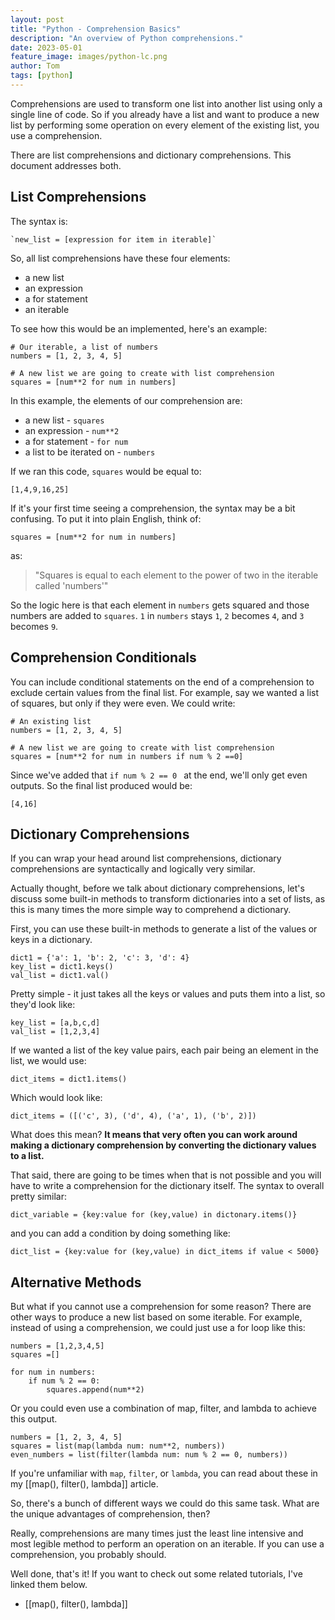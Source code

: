```yaml
---
layout: post
title: "Python - Comprehension Basics"
description: "An overview of Python comprehensions."
date: 2023-05-01
feature_image: images/python-lc.png
author: Tom
tags: [python]
---
```


Comprehensions are used to transform one list into another list using only a single line of code. So if you already have a list and want to produce a new list by performing some operation on every element of the existing list, you use a comprehension.

<!--more-->

There are list comprehensions and dictionary comprehensions. This document addresses both.

## List Comprehensions

The syntax is:

```
`new_list = [expression for item in iterable]`
```

So, all list comprehensions have these four elements:

- a new list
- an expression 
- a for statement 
- an iterable 

To see how this would be an implemented, here's an example:

```
# Our iterable, a list of numbers
numbers = [1, 2, 3, 4, 5] 

# A new list we are going to create with list comprehension
squares = [num**2 for num in numbers]
```

In this example, the elements of our comprehension are:

- a new list - `squares`
- an expression - `num**2`
- a for statement - `for num`
- a list to be iterated on - `numbers`

If we ran this code, `squares` would be equal to: 

```
[1,4,9,16,25]
```

If it's your first time seeing a comprehension, the syntax may be a bit confusing. To put it into plain English, think of:

```
squares = [num**2 for num in numbers]
```

as:

>"Squares is equal to each element to the power of two in the iterable called 'numbers'"

So the logic here is that each element in `numbers` gets squared and those numbers are added to `squares`. `1` in `numbers` stays `1`, `2` becomes `4`, and `3` becomes `9`.

## Comprehension Conditionals

You can include conditional statements on the end of a comprehension to exclude certain values from the final list. For example, say we wanted a list of squares, but only if they were even. We could write: 

```
# An existing list
numbers = [1, 2, 3, 4, 5] 

# A new list we are going to create with list comprehension
squares = [num**2 for num in numbers if num % 2 ==0] 
```

Since we've added that `if num % 2 == 0 ` at the end, we'll only get even outputs. So the final list produced would be:

```
[4,16]
```

## Dictionary Comprehensions

If you can wrap your head around list comprehensions, dictionary comprehensions are syntactically and logically very similar.

Actually thought, before we talk about dictionary comprehensions, let's discuss some built-in methods to transform dictionaries into a set of lists, as this is many times the more simple way to comprehend a dictionary.

First, you can use these built-in methods to generate a list of the values or keys in a dictionary.

```
dict1 = {'a': 1, 'b': 2, 'c': 3, 'd': 4}
key_list = dict1.keys()
val_list = dict1.val()
```

Pretty simple - it just takes all the keys or values and puts them into a list, so they'd look like:

```
key_list = [a,b,c,d]
val_list = [1,2,3,4]
```

If we wanted a list of the key value pairs, each pair being an element in the list, we would use:

```
dict_items = dict1.items()
```

Which would look like:

```
dict_items = ([('c', 3), ('d', 4), ('a', 1), ('b', 2)])
```

What does this mean? **It means that very often you can work around making a dictionary comprehension by converting the dictionary values to a list.**

That said, there are going to be times when that is not possible and you will have to write a comprehension for the dictionary itself. The syntax to overall pretty similar:

```
dict_variable = {key:value for (key,value) in dictonary.items()}
```

and you can add a condition by doing something like:

```
dict_list = {key:value for (key,value) in dict_items if value < 5000}
```


## Alternative Methods

But what if you cannot use a comprehension for some reason? There are other ways to produce a new list based on some iterable. For example, instead of using a comprehension, we could just use a for loop like this:

```
numbers = [1,2,3,4,5]  
squares =[]  
  
for num in numbers:  
	if num % 2 == 0:  
		squares.append(num**2)  
```

Or you could even use a combination of map, filter, and lambda to achieve this output.

```
numbers = [1, 2, 3, 4, 5] 
squares = list(map(lambda num: num**2, numbers)) 
even_numbers = list(filter(lambda num: num % 2 == 0, numbers)) 
```

If you're unfamiliar with `map`, `filter`, or `lambda`, you can read about these in my [[map(),  filter(), lambda]] article.

So, there's a bunch of different ways we could do this same task. What are the unique advantages of comprehension, then? 

Really, comprehensions are many times just the least line intensive and most legible method to perform an operation on an iterable. If you can use a comprehension, you probably should.

Well done, that's it! If you want to check out some related tutorials, I've linked them below. 

- [[map(), filter(), lambda]]

